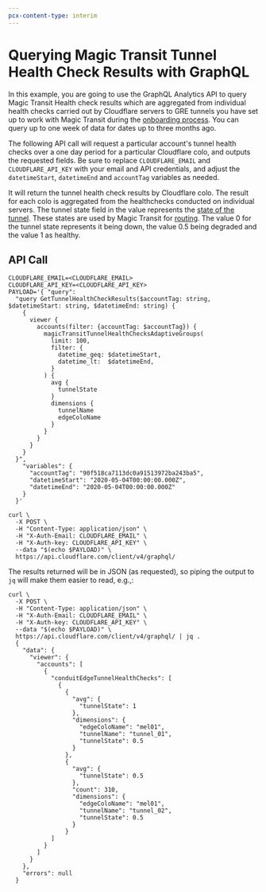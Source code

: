 ```yaml
---
pcx-content-type: interim
---
```


# Querying Magic Transit Tunnel Health Check Results with GraphQL

In this example, you are going to use the GraphQL Analytics API to query Magic Transit Health check results which are aggregated from individual health checks carried out by Cloudflare servers to GRE tunnels you have set up to work with Magic Transit during the [onboarding process](https://developers.cloudflare.com/magic-transit/get-started). You can query up to one week of data for dates up to three months ago.

The following API call will request a particular account's tunnel health checks over a one day period for a particular Cloudflare colo, and outputs the requested fields. Be sure to replace `CLOUDFLARE_EMAIL` and `CLOUDFLARE_API_KEY` with your email and API credentials, and adjust the `datetimeStart`, `datetimeEnd` and `accountTag` variables as needed.

It will return the tunnel health check results by Cloudflare colo. The result for each colo is aggregated from the healthchecks conducted on individual servers. The tunnel state field in the value represents the [state of the tunnel](https://developers.cloudflare.com/magic-transit/about/health-checks/tunnel#health-state-and-prioritization). These states are used by Magic Transit for [routing](https://developers.cloudflare.com/magic-transit/about/health-checks/tunnel#failure). The value 0 for the tunnel state represents it being down, the value 0.5 being degraded and the value 1 as healthy.

## API Call

    CLOUDFLARE_EMAIL=<CLOUDFLARE_EMAIL>
    CLOUDFLARE_API_KEY=<CLOUDFLARE_API_KEY>
    PAYLOAD='{ "query":
      "query GetTunnelHealthCheckResults($accountTag: string, $datetimeStart: string, $datetimeEnd: string) {
        {
          viewer {
            accounts(filter: {accountTag: $accountTag}) {
              magicTransitTunnelHealthChecksAdaptiveGroups(
                limit: 100,
                filter: {
                  datetime_geq: $datetimeStart,
                  datetime_lt:  $datetimeEnd,
                }
              ) {
                avg {
                  tunnelState
                }
                dimensions {
                  tunnelName
                  edgeColoName
                }
              }
            }
          }
        }
      }",
        "variables": {
          "accountTag": "90f518ca7113dc0a91513972ba243ba5",
          "datetimeStart": "2020-05-04T00:00:00.000Z",
          "datetimeEnd": "2020-05-04T00:00:00.000Z"
        }
      }'

    curl \
      -X POST \
      -H "Content-Type: application/json" \
      -H "X-Auth-Email: CLOUDFLARE_EMAIL" \
      -H "X-Auth-key: CLOUDFLARE_API_KEY" \
      --data "$(echo $PAYLOAD)" \
      https://api.cloudflare.com/client/v4/graphql/

The results returned will be in JSON (as requested), so piping the output to `jq` will make them easier to read, e.g.,:

    curl \
      -X POST \
      -H "Content-Type: application/json" \
      -H "X-Auth-Email: CLOUDFLARE_EMAIL" \
      -H "X-Auth-key: CLOUDFLARE_API_KEY" \
      --data "$(echo $PAYLOAD)" \
      https://api.cloudflare.com/client/v4/graphql/ | jq .
      {
        "data": {
          "viewer": {
            "accounts": [
              {
                "conduitEdgeTunnelHealthChecks": [
                  {
                    {
                      "avg": {
                        "tunnelState": 1
                      },
                      "dimensions": {
                        "edgeColoName": "mel01",
                        "tunnelName": "tunnel_01",
                        "tunnelState": 0.5
                      }
                    },
                    {
                      "avg": {
                        "tunnelState": 0.5
                      },
                      "count": 310,
                      "dimensions": {
                        "edgeColoName": "mel01",
                        "tunnelName": "tunnel_02",
                        "tunnelState": 0.5
                      }
                    }
                ]
              }
            ]
          }
        },
        "errors": null
      }

